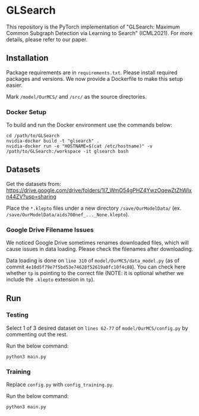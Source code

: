 # GLSearch
This repository is the PyTorch implementation of "GLSearch: Maximum Common Subgraph Detection via Learning to Search" (ICML2021). For more details, please refer to our paper.

## Installation

Package requirements are in `requirements.txt`. Please install required packages and versions. We now provide a Dockerfile to make this setup easier.

Mark `/model/OurMCS/` and `/src/` as the source directories.

### Docker Setup

To build and run the Docker environment use the commands below:
```
cd /path/to/GLSearch
nvidia-docker build -t "glsearch" .
nvidia-docker run -e "HOSTNAME=$(cat /etc/hostname)" -v /path/to/GLSearch:/workspace -it glsearch bash
```

## Datasets

Get the datasets from: https://drive.google.com/drive/folders/1l7_WmO54gPHZ4YwzOqewZtZhWIxn44ZV?usp=sharing

Place the `*.klepto` files under a new directory `/save/OurModelData/` (ex. `/save/OurModelData/aids700nef_..._None.klepto`).

### Google Drive Filename Issues

We noticed Google Drive sometimes renames downloaded files, which will cause issues in data loading. Please check the filenames after downloading.

Data loading is done on `line 310` of `model/OurMCS/data_model.py` (as of commit `4e10d5f79e7f5bd53e74628f52619a0fc10f4c80`). You can check here whether `tp` is pointing to the correct file (NOTE: it is optional whether we include the `.klepto` extension in `tp`).

## Run

### Testing

Select 1 of 3 desired dataset on `lines 62-77` of `model/OurMCS/config.py` by commenting out the rest.

Run the below command:
```
python3 main.py
```
### Training

Replace `config.py` with `config_training.py`.

Run the below command:
```
python3 main.py
```
